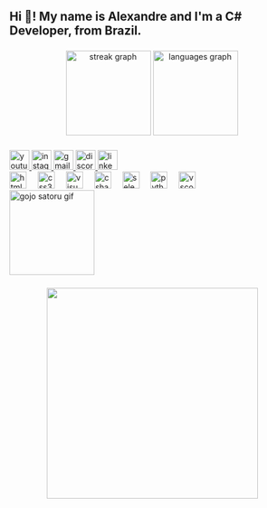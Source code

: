 <h2 align="left">Hi 👋! My name is Alexandre and I'm a C# Developer, from Brazil.</h2>

###

<div align="center">
  <img src="https://streak-stats.demolab.com?user=alecjunior&locale=en&mode=daily&theme=dracula&hide_border=false&border_radius=5" height="150" alt="streak graph"  />
  <img src="https://github-readme-stats.vercel.app/api/top-langs?username=alecjunior&locale=en&hide_title=false&layout=compact&card_width=320&langs_count=5&theme=dracula&hide_border=false" height="150" alt="languages graph"  />
</div>

###


<div display="flex" flex-direction="row" flex-wrap="wrap" justify-content="space-between" align-items="center">
    <div>
        <div>
            <a href="https://www.youtube.com/channel/UC04cud5Nlx2-Gg-FdPPt0yQ" target="_blank">
              <img src="https://img.shields.io/static/v1?message=Youtube&logo=youtube&label=&color=FF0000&logoColor=white&labelColor=&style=for-the-badge" height="35" alt="youtube logo" />
            </a>
            <a href="https://www.instagram.com/alex.camposj/" target="_blank">
              <img src="https://img.shields.io/static/v1?message=Instagram&logo=instagram&label=&color=E4405F&logoColor=white&labelColor=&style=for-the-badge" height="35" alt="instagram logo" />
            </a>
            <a href="https://mail.google.com/mail/?view=cm&fs=1&to=ale53campos@gmail.com" target="_blank">
              <img src="https://img.shields.io/static/v1?message=Gmail&logo=gmail&label=&color=D14836&logoColor=white&labelColor=&style=for-the-badge" height="35" alt="gmail logo" />
            </a>
            <a href="https://discord.com/channels/@me/401507095309975564" target="_blank">
              <img src="https://img.shields.io/static/v1?message=Discord&logo=discord&label=&color=7289DA&logoColor=white&labelColor=&style=for-the-badge" height="35" alt="discord logo" />
            </a>
            <a href="https://www.linkedin.com/in/alexandre-campos-7a77421a1/" target="_blank">
              <img src="https://img.shields.io/static/v1?message=LinkedIn&logo=linkedin&label=&color=0077B5&logoColor=white&labelColor=&style=for-the-badge" height="35" alt="linkedin logo" />
            </a>
        </div>
        <div>
            <img src="https://cdn.jsdelivr.net/gh/devicons/devicon/icons/html5/html5-original.svg" height="30" alt="html5 logo" />
            <img width="12" />
            <img src="https://cdn.jsdelivr.net/gh/devicons/devicon/icons/css3/css3-original.svg" height="30" alt="css3 logo" />
            <img width="12" />
            <img src="https://cdn.jsdelivr.net/gh/devicons/devicon/icons/visualstudio/visualstudio-plain.svg" height="30" alt="visualstudio logo" />
            <img width="12" />
            <img src="https://cdn.jsdelivr.net/gh/devicons/devicon/icons/csharp/csharp-original.svg" height="30" alt="csharp logo" />
            <img width="12" />
            <img src="https://cdn.jsdelivr.net/gh/devicons/devicon/icons/selenium/selenium-original.svg" height="30" alt="selenium logo" />
            <img width="12" />
            <img src="https://cdn.jsdelivr.net/gh/devicons/devicon/icons/python/python-original.svg" height="30" alt="python logo" />
            <img width="12" />
            <img src="https://cdn.simpleicons.org/visualstudiocode/007ACC" height="30" alt="vscode logo" />
        </div>
    </div>
    <div>
        <img height="150" src="https://media.tenor.com/eT6YbPl_OoEAAAAM/gojo-gojo-satoru.gif" alt="gojo satoru gif" />
    </div>
</div>


###

<div align="center">
  <img height="373" src="https://c.tenor.com/F5-IsyQT-xcAAAAd/tenor.gif"  />
</div>

###
